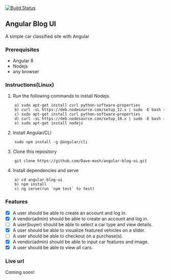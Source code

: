 [![Build Status](https://travis-ci.org/Dave-mash/angular-blog-ui.svg?branch=master)](https://travis-ci.org/Dave-mash/angular-blog-ui)

## Angular Blog UI

A simple car classified site with Angular

### Prerequisites

- Angular 8
- Nodejs
- any browser

### Instructions(Linux)
1. Run the following commands to install Nodejs.
```
    a) sudo apt-get install curl python-software-properties
    b) curl -sL https://deb.nodesource.com/setup_12.x | sudo -E bash -
    c) sudo apt-get install curl python-software-properties
    d) curl -sL https://deb.nodesource.com/setup_10.x | sudo -E bash -
    e) sudo apt-get install nodejs
```

2. Install Angular/CLI

```
    sudo npm install -g @angular/cli
```

3. Clone this repository

```
    git clone https://github.com/Dave-mash/angular-blog-ui.git
```

4. Install dependencies and serve

```
    a) cd angular-blog-ui
    b) npm install
    c) ng serve(run `npm test` to test)
```

### Features

- [x] A user should be able to create an account and log in.
- [x] A vendor(admin) should be able to create an account and log in.
- [ ] A user(buyer) should be able to select a car type and view details.
- [x] A user should be able to visualize featured vehicles on a slider.
- [ ] A user should be able to checkout on a purchase(s).
- [x] A vendor(admin) should be able to input car features and image.
- [x] A user should be able to view all cars.

### Live url
Coming soon!